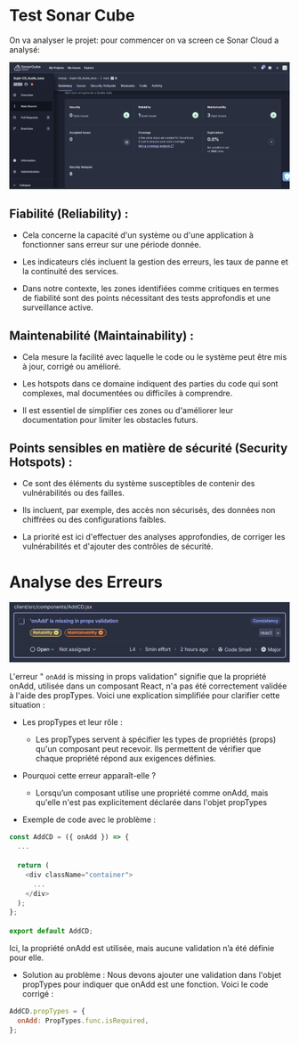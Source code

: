 # Test Sonar Cube

On va analyser le projet: pour commencer on va screen ce Sonar Cloud a analysé:

![sonar](sonar.png)

## Fiabilité (Reliability) :

- Cela concerne la capacité d'un système ou d'une application à fonctionner sans erreur sur une période donnée.

- Les indicateurs clés incluent la gestion des erreurs, les taux de panne et la continuité des services.

- Dans notre contexte, les zones identifiées comme critiques en termes de fiabilité sont des points nécessitant des tests approfondis et une surveillance active.

## Maintenabilité (Maintainability) :

- Cela mesure la facilité avec laquelle le code ou le système peut être mis à jour, corrigé ou amélioré.

- Les hotspots dans ce domaine indiquent des parties du code qui sont complexes, mal documentées ou difficiles à comprendre.

- Il est essentiel de simplifier ces zones ou d'améliorer leur documentation pour limiter les obstacles futurs.

## Points sensibles en matière de sécurité (Security Hotspots) :

- Ce sont des éléments du système susceptibles de contenir des vulnérabilités ou des failles.

- Ils incluent, par exemple, des accès non sécurisés, des données non chiffrées ou des configurations faibles.

- La priorité est ici d'effectuer des analyses approfondies, de corriger les vulnérabilités et d'ajouter des contrôles de sécurité.

# Analyse des Erreurs

![reliability](reliability.png)

L'erreur " ```onAdd``` is missing in props validation" signifie que la propriété onAdd, utilisée dans un composant React, n'a pas été correctement validée à l'aide des propTypes. Voici une explication simplifiée pour clarifier cette situation :

- Les propTypes et leur rôle :
  - Les propTypes servent à spécifier les types de propriétés (props) qu'un composant peut recevoir. Ils permettent de vérifier que chaque propriété répond aux exigences définies.

- Pourquoi cette erreur apparaît-elle ?

  - Lorsqu’un composant utilise une propriété comme onAdd, mais qu'elle n'est pas explicitement déclarée dans l'objet propTypes

- Exemple de code avec le problème :

```js
const AddCD = ({ onAdd }) => {
  ...

  return (
    <div className="container">
      ...
    </div>
  );
};

export default AddCD;
```

  Ici, la propriété onAdd est utilisée, mais aucune validation n’a été définie pour elle.

- Solution au problème : Nous devons ajouter une validation dans l'objet propTypes pour indiquer que onAdd est une fonction. Voici le code corrigé :

```js
AddCD.propTypes = {
  onAdd: PropTypes.func.isRequired,
};
```

